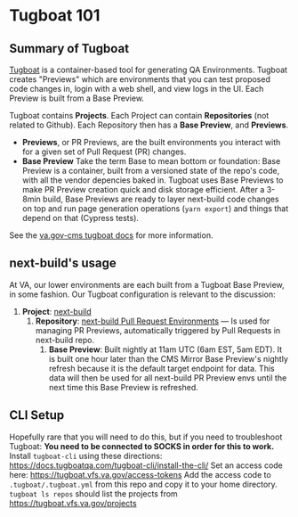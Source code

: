 # Tugboat 101

## Summary of Tugboat

[Tugboat]() is a container-based tool for generating QA Environments. Tugboat creates "Previews" which are environments that you can test proposed code changes in, login with a web shell, and view logs in the UI. Each Preview is built from a Base Preview.

Tugboat contains **Projects**. Each Project can contain **Repositories** (not related to Github). Each Repository then has a **Base Preview**, and **Previews**.

- **Previews**, or PR Previews, are the built environments you interact with for a given set of Pull Request (PR) changes.
- **Base Preview**
  Take the term Base to mean bottom or foundation: Base Preview is a container, built from a versioned state of the repo's code, with all the vendor depencies baked in. Tugboat uses Base Previews to make PR Preview creation quick and disk storage efficient. After a 3-8min build, Base Previews are ready to layer next-build code changes on top and run page generation operations (`yarn export`) and things that depend on that (Cypress tests).

See the [va.gov-cms tugboat docs](https://github.com/department-of-veterans-affairs/va.gov-cms/blob/main/READMES/tugboat.md) for more information.

## next-build's usage

At VA, our lower environments are each built from a Tugboat Base Preview, in some fashion. Our Tugboat configuration is relevant to the discussion:

1. **Project**: [next-build](https://tugboat.vfs.va.gov/64d5537c2d3036648da7c7ff)
   1. **Repository**: [next-build Pull Request Environments](https://tugboat.vfs.va.gov/64d5537c2d3036648da7c7ff5fd3b8ee7b4657022b5722d6) — Is used for managing PR Previews, automatically triggered by Pull Requests in next-build repo.
      1. **Base Preview**: Built nightly at 11am UTC (6am EST, 5am EDT). It is built one hour later than the CMS Mirror Base Preview's nightly refresh because it is the default target endpoint for data. This data will then be used for all next-build PR Preview envs until the next time this Base Preview is refreshed.

## CLI Setup

Hopefully rare that you will need to do this, but if you need to troubleshoot Tugboat:
**You need to be connected to SOCKS in order for this to work.**
Install `tugboat-cli` using these directions: https://docs.tugboatqa.com/tugboat-cli/install-the-cli/
Set an access code here: https://tugboat.vfs.va.gov/access-tokens
Add the access code to `.tugboat/.tugboat.yml` from this repo and copy it to your home directory.
`tugboat ls repos` should list the projects from https://tugboat.vfs.va.gov/projects
